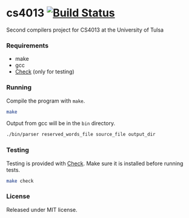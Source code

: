 cs4013 [![Build Status](https://travis-ci.org/jaredtking/cs4013-2.png?branch=master)](https://travis-ci.org/jaredtking/cs4013-2)
======

Second compilers project for CS4013 at the University of Tulsa

### Requirements

- make
- gcc
- [Check](http://check.sourceforge.net/) (only for testing)

### Running

Compile the program with `make`.

```bash
make
```

Output from gcc will be in the `bin` directory.

```bash
./bin/parser reserved_words_file source_file output_dir
```

### Testing

Testing is provided with [Check](http://check.sourceforge.net/). Make sure it is installed before running tests.

```bash
make check
```

### License

Released under MIT license.
